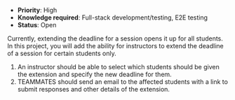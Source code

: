 * **Priority**: High
* **Knowledge required**: Full-stack development/testing, E2E testing
* **Status**: Open

Currently, extending the deadline for a session opens it up for all students. In this project, you will add the ability for instructors to extend the deadline of a session for certain students only.

1. An instructor should be able to select which students should be given the extension and specify the new deadline for them.
1. TEAMMATES should send an email to the affected students with a link to submit responses and other details of the extension.
